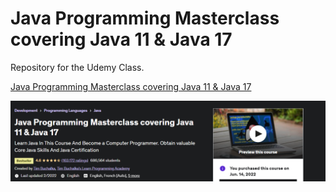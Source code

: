# Java Programming Masterclass covering Java 11 & Java 17

Repository for the Udemy Class.

[Java Programming Masterclass covering Java 11 & Java 17](https://www.udemy.com/share/101Wdq3@6k7h0JTVvMrBIX_081Wwuom76lIFSCyCo9aebGuFG_pS6-DoPuK4WPWWpCHrlwmhmw==/)

![CousePicture](https://github.com/adam-patrick/Java/blob/images/jmc1117.PNG "CoursePic")
